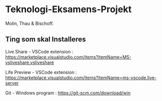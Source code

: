 # Teknologi-Eksamens-Projekt
Molin, Thau & Bischoff.
## Ting som skal Installeres
Live Share - VSCode extension : https://marketplace.visualstudio.com/items?itemName=MS-vsliveshare.vsliveshare

Life Preview - VSCode extension : https://marketplace.visualstudio.com/items?itemName=ms-vscode.live-server

Git - Windows program : https://git-scm.com/download/win